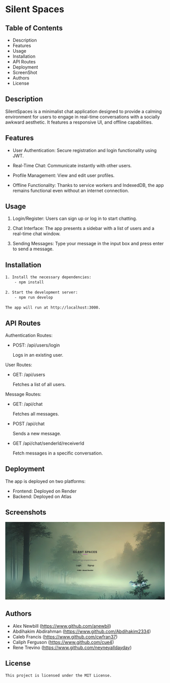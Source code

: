 # Silent Spaces

## Table of Contents
- Description
- Features
- Usage
- Installation
- API Routes
- Deployment
- ScreenShot
- Authors
- License


## Description

SilentSpaces is a minimalist chat application designed to provide a calming environment for users to engage in real-time conversations with a socially awkward aesthetic. It features a responsive UI, and offline capabilities.


## Features

* User Authentication: Secure registration and login functionality using JWT.

* Real-Time Chat: Communicate instantly with other users.

* Profile Management: View and edit user profiles.

* Offline Functionality: Thanks to service workers and IndexedDB, the app remains functional even without an internet connection.

## Usage

1. Login/Register: Users can sign up or log in to start chatting.

2. Chat Interface: The app presents a sidebar with a list of users and a real-time chat window.

3. Sending Messages: Type your message in the input box and press enter to send a message.

## Installation
    1. Install the necessary dependencies:
        - npm install
        
    2. Start the development server:    
        - npm run develop

    The app will run at http://localhost:3000.    

## API Routes
Authentication Routes:
- POST: /api/users/login
    
    Logs in an existing user.

User Routes:
- GET: /api/users
    
    Fetches a list of all users.

Message Routes:
- GET: /api/chat
    
    Fetches all messages.

- POST /api/chat
    
    Sends a new message.

- GET /api/chat/senderId/receiverId

    Fetch messages in a specific conversation.

## Deployment
The app is deployed on two platforms:
- Frontend: Deployed on Render
- Backend: Deployed on Atlas

## Screenshots

![Screenshot](client/src/assets/ScreenShot.png)
   

## Authors

- Alex Newbill (https://www.github.com/anewbil)
- Abdihakim Abdirahman (https://www.github.com/Abdihakim2334)
- Caleb Francis (https://www.github.com/cwfran37)
- Caliph Ferguson (https://www.github.com/cue4)
- Rene Trevino (https://www.github.com/neyneyalldayday)


## License
    This project is licensed under the MIT License.